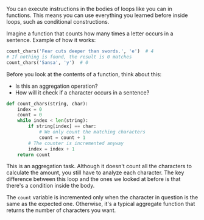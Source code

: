 
You can execute instructions in the bodies of loops like you can in functions. This means you can use everything you learned before inside loops, such as conditional constructions.

Imagine a function that counts how many times a letter occurs in a sentence. Example of how it works:

```python
count_chars('Fear cuts deeper than swords.', 'e')  # 4
# If nothing is found, the result is 0 matches
count_chars('Sansa', 'y')  # 0
```

Before you look at the contents of a function, think about this:

* Is this an aggregation operation?
* How will it check if a character occurs in a sentence?

```python
def count_chars(string, char):
    index = 0
    count = 0
    while index < len(string):
        if string[index] == char:
            # We only count the matching characters
            count = count + 1
        # The counter is incremented anyway
        index = index + 1
    return count
```

This is an aggregation task. Although it doesn't count all the characters to calculate the amount, you still have to analyze each character. The key difference between this loop and the ones we looked at before is that there's a condition inside the body.

The `count` variable is incremented only when the character in question is the same as the expected one. Otherwise, it's a typical aggregate function that returns the number of characters you want.
